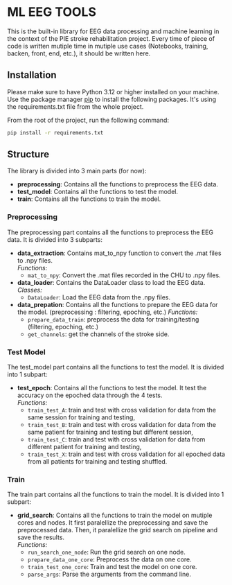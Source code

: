 # ML EEG TOOLS

This is the built-in library for EEG data processing and machine learning in the context of the PIE stroke rehabilitation project. Every time of piece of code is written mutiple time in mutiple use cases (Notebooks, training, backen, front, end, etc.), it should be written here.

## Installation

Please make sure to have Python 3.12 or higher installed on your machine.
Use the package manager [pip](https://pip.pypa.io/en/stable/) to install the following packages.
It's using the requirements.txt file from the whole project.

From the root of the project, run the following command:

```bash
pip install -r requirements.txt
```

## Structure

The library is divided into 3 main parts (for now):

- **preprocessing**: Contains all the functions to preprocess the EEG data.
- **test_model**: Contains all the functions to test the model.
- **train**: Contains all the functions to train the model.

### Preprocessing

The preprocessing part contains all the functions to preprocess the EEG data. It is divided into 3 subparts:

- **data_extraction**: Contains mat_to_npy function to convert the .mat files to .npy files.\
*Functions:*
  - `mat_to_npy`: Convert the .mat files recorded in the CHU to .npy files.
- **data_loader**: Contains the DataLoader class to load the EEG data.
*Classes:*
  - `DataLoader`: Load the EEG data from the .npy files.
- **data_prepation**: Contains all the functions to prepare the EEG data for the model. (preprocessing : filtering, epoching, etc.)
*Functions:*
  - `prepare_data_train`: preprocess the data for training/testing (filtering, epoching, etc.)
  - `get_channels`: get the channels of the stroke side.

### Test Model

The test_model part contains all the functions to test the model. It is divided into 1 subpart:

- **test_epoch**: Contains all the functions to test the model. It test the accuracy on the epoched data through the 4 tests.\
*Functions:*
  - `train_test_A`: train and test with cross validation for data from the same session for training and testing,
  - `train_test_B`: train and test with cross validation for data from the same patient for training and testing but different session,
  - `train_test_C`: train and test with cross validation for data from different patient for training and testing,
  - `train_test_X`: train and test with cross validation for all epoched data from all patients for training and testing shuffled.

### Train

The train part contains all the functions to train the model. It is divided into 1 subpart:

- **grid_search**: Contains all the functions to train the model on mutiple cores and nodes. It first paralellize the preprocessing and save the preprocessed data. Then, it paralellize the grid search on pipeline and save the results.\
*Functions:*
  - `run_search_one_node`: Run the grid search on one node.
  - `prepare_data_one_core`: Preprocess the data on one core.
  - `train_test_one_core`: Train and test the model on one core.
  - `parse_args`: Parse the arguments from the command line.
